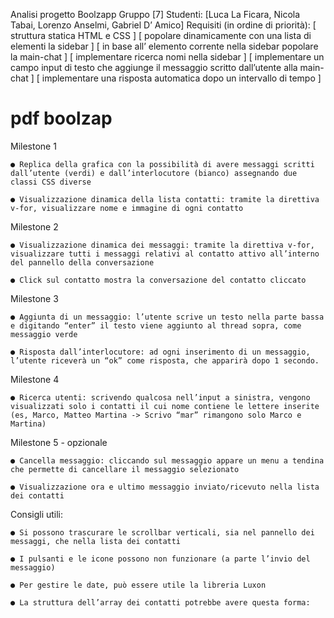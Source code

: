 Analisi progetto Boolzapp
Gruppo [7]
Studenti:
		[Luca La Ficara, Nicola Tabai, Lorenzo Anselmi, Gabriel D’ Amico]
Requisiti (in ordine di priorità):
		[ struttura statica HTML e CSS ]
		[ popolare dinamicamente con una lista di elementi la sidebar ]
		[ in base all’ elemento corrente nella sidebar popolare la main-chat ]
		[ implementare ricerca nomi nella sidebar ]
		[ implementare un campo input di testo che aggiunge il messaggio scritto dall’utente alla main-chat ]
		[ implementare una risposta automatica dopo un intervallo di tempo ]

# pdf boolzap

Milestone 1

    ● Replica della grafica con la possibilità di avere messaggi scritti dall’utente (verdi) e dall’interlocutore (bianco) assegnando due classi CSS diverse

    ● Visualizzazione dinamica della lista contatti: tramite la direttiva v-for, visualizzare nome e immagine di ogni contatto

Milestone 2

    ● Visualizzazione dinamica dei messaggi: tramite la direttiva v-for, visualizzare tutti i messaggi relativi al contatto attivo all’interno del pannello della conversazione

    ● Click sul contatto mostra la conversazione del contatto cliccato

Milestone 3

    ● Aggiunta di un messaggio: l’utente scrive un testo nella parte bassa e digitando “enter” il testo viene aggiunto al thread sopra, come messaggio verde

    ● Risposta dall’interlocutore: ad ogni inserimento di un messaggio, l’utente riceverà un “ok” come risposta, che apparirà dopo 1 secondo.

Milestone 4

    ● Ricerca utenti: scrivendo qualcosa nell’input a sinistra, vengono visualizzati solo i contatti il cui nome contiene le lettere inserite (es, Marco, Matteo Martina -> Scrivo “mar” rimangono solo Marco e Martina)

Milestone 5 - opzionale

    ● Cancella messaggio: cliccando sul messaggio appare un menu a tendina che permette di cancellare il messaggio selezionato

    ● Visualizzazione ora e ultimo messaggio inviato/ricevuto nella lista dei contatti

Consigli utili:

    ● Si possono trascurare le scrollbar verticali, sia nel pannello dei messaggi, che nella lista dei contatti

    ● I pulsanti e le icone possono non funzionare (a parte l’invio del messaggio)

    ● Per gestire le date, può essere utile la libreria Luxon

    ● La struttura dell’array dei contatti potrebbe avere questa forma:

